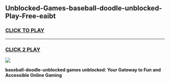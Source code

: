 
## Unblocked-Games-baseball-doodle-unblocked-Play-Free-eaibt
<h3>
<a href="https://premium76.site?title=baseball-doodle-unblocked&ref=12A">CLICK TO PLAY</a></h3>
<hr>

<h3>
<a href="https://premium76.site?title=baseball-doodle-unblocked&ref=12A">CLICK 2 PLAY</a>
  
</h3>

<a href="https://premium76.site?title=baseball-doodle-unblocked&ref=12A"><img src="https://clearcache.store/games.png"></a>


**baseball-doodle-unblocked games unblocked: Your Gateway to Fun and Accessible Online Gaming**
